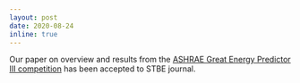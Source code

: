 ```yaml
---
layout: post
date: 2020-08-24
inline: true
---
```


Our paper on overview and results from the [ASHRAE Great Energy Predictor III competition](https://www.kaggle.com/c/ashrae-energy-prediction/) has been accepted to STBE journal.
 